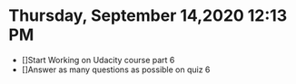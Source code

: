 # Thursday, September 14,2020 12:13 PM
- []Start Working on Udacity course part 6
- []Answer as many questions as possible on quiz 6